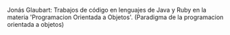 Jonás Glaubart: Trabajos de código en lenguajes de Java y Ruby en la materia 'Programacion Orientada a Objetos'. (Paradigma de la programacion orientada a objetos)
